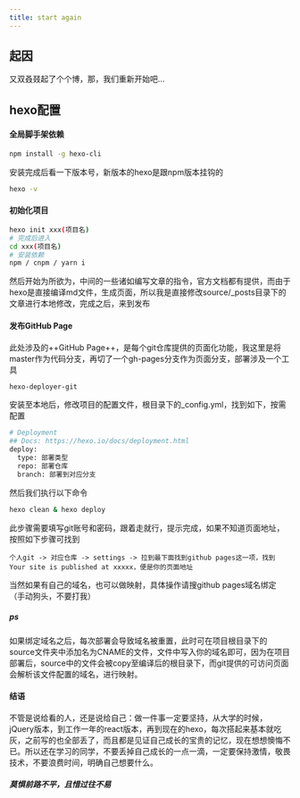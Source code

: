 ```yaml
---
title: start again
---
```

## 起因
又双叒叕起了个个博，那，我们重新开始吧...
## hexo配置

#### 全局脚手架依赖

``` bash
npm install -g hexo-cli
```
安装完成后看一下版本号，新版本的hexo是跟npm版本挂钩的

``` bash
hexo -v
```
#### 初始化项目

``` bash
hexo init xxx(项目名)
# 完成后进入
cd xxx(项目名)
# 安装依赖
npm / cnpm / yarn i
```
然后开始为所欲为，中间的一些诸如编写文章的指令，官方文档都有提供，而由于hexo是直接编译md文件，生成页面，所以我是直接修改source/_posts目录下的文章进行本地修改，完成之后，来到发布
#### 发布GitHub Page
此处涉及的++GitHub Page++，是每个git仓库提供的页面化功能，我这里是将master作为代码分支，再切了一个gh-pages分支作为页面分支，部署涉及一个工具

``` bash
hexo-deployer-git
```
安装至本地后，修改项目的配置文件，根目录下的_config.yml，找到如下，按需配置

``` bash
# Deployment
## Docs: https://hexo.io/docs/deployment.html
deploy:
  type: 部署类型
  repo: 部署仓库
  branch: 部署到对应分支

```
然后我们执行以下命令

``` bash
hexo clean & hexo deploy
```
此步骤需要填写git账号和密码，跟着走就行，提示完成，如果不知道页面地址，按照如下步骤可找到
```
个人git -> 对应仓库 -> settings -> 拉到最下面找到github pages这一项，找到Your site is published at xxxxx，便是你的页面地址
```
当然如果有自己的域名，也可以做映射，具体操作请搜github pages域名绑定（手动狗头，不要打我）
##### ps
如果绑定域名之后，每次部署会导致域名被重置，此时可在项目根目录下的source文件夹中添加名为CNAME的文件，文件中写入你的域名即可，因为在项目部署后，source中的文件会被copy至编译后的根目录下，而git提供的可访问页面会解析该文件配置的域名，进行映射。
#### 结语
不管是说给看的人，还是说给自己：做一件事一定要坚持，从大学的时候，jQuery版本，到工作一年的react版本，再到现在的hexo，每次搭起来基本就吃灰，之前写的也全部丢了，而且都是见证自己成长的宝贵的记忆，现在想想懊悔不已。所以还在学习的同学，不要丢掉自己成长的一点一滴，一定要保持激情，敬畏技术，不要浪费时间，明确自己想要什么。
##### 莫惧前路不平，且惜过往不易




